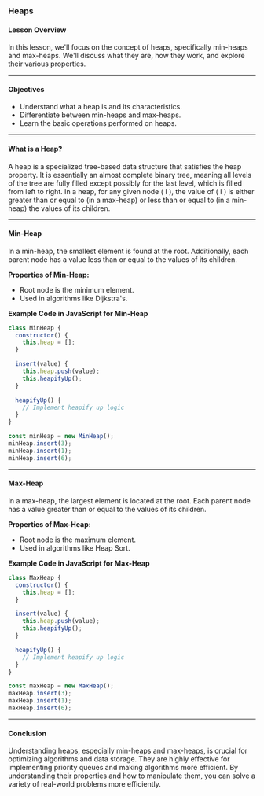 ###  **Heaps**

#### Lesson Overview

In this lesson, we'll focus on the concept of heaps, specifically min-heaps and max-heaps. We'll discuss what they are, how they work, and explore their various properties.

---

#### Objectives

- Understand what a heap is and its characteristics.
- Differentiate between min-heaps and max-heaps.
- Learn the basic operations performed on heaps.

---

#### What is a Heap?

A heap is a specialized tree-based data structure that satisfies the heap property. It is essentially an almost complete binary tree, meaning all levels of the tree are fully filled except possibly for the last level, which is filled from left to right. In a heap, for any given node \( I \), the value of \( I \) is either greater than or equal to (in a max-heap) or less than or equal to (in a min-heap) the values of its children.

---

#### Min-Heap

In a min-heap, the smallest element is found at the root. Additionally, each parent node has a value less than or equal to the values of its children.

**Properties of Min-Heap:**

- Root node is the minimum element.
- Used in algorithms like Dijkstra's.

**Example Code in JavaScript for Min-Heap**

```javascript
class MinHeap {
  constructor() {
    this.heap = [];
  }

  insert(value) {
    this.heap.push(value);
    this.heapifyUp();
  }

  heapifyUp() {
    // Implement heapify up logic
  }
}

const minHeap = new MinHeap();
minHeap.insert(3);
minHeap.insert(1);
minHeap.insert(6);
```

---

#### Max-Heap

In a max-heap, the largest element is located at the root. Each parent node has a value greater than or equal to the values of its children.

**Properties of Max-Heap:**

- Root node is the maximum element.
- Used in algorithms like Heap Sort.

**Example Code in JavaScript for Max-Heap**

```javascript
class MaxHeap {
  constructor() {
    this.heap = [];
  }

  insert(value) {
    this.heap.push(value);
    this.heapifyUp();
  }

  heapifyUp() {
    // Implement heapify up logic
  }
}

const maxHeap = new MaxHeap();
maxHeap.insert(3);
maxHeap.insert(1);
maxHeap.insert(6);
```

---

#### Conclusion

Understanding heaps, especially min-heaps and max-heaps, is crucial for optimizing algorithms and data storage. They are highly effective for implementing priority queues and making algorithms more efficient. By understanding their properties and how to manipulate them, you can solve a variety of real-world problems more efficiently.